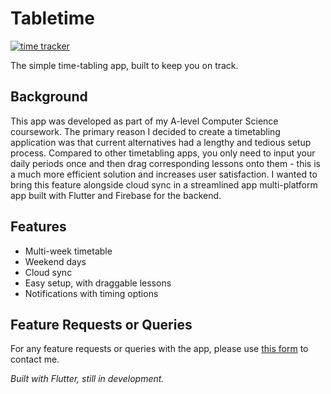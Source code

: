 # Tabletime

[![time tracker](https://wakatime.com/badge/github/Joshlucpoll/tabletime.svg)](https://wakatime.com/badge/github/Joshlucpoll/tabletime)

The simple time-tabling app, built to keep you on track.

## Background

This app was developed as part of my A-level Computer Science coursework. The primary reason I decided to create a timetabling application was that current alternatives had a lengthy and tedious setup process. Compared to other timetabling apps, you only need to input your daily periods once and then drag corresponding lessons onto them - this is a much more efficient solution and increases user satisfaction. I wanted to bring this feature alongside cloud sync in a streamlined app multi-platform app built with Flutter and Firebase for the backend.

## Features

- Multi-week timetable
- Weekend days
- Cloud sync
- Easy setup, with draggable lessons
- Notifications with timing options

## Feature Requests or Queries

For any feature requests or queries with the app, please use [this form](https://tabletime.app/contact) to contact me.

*Built with Flutter, still in development.*
